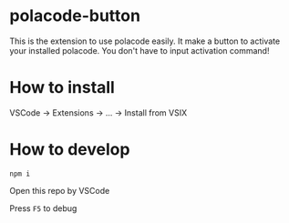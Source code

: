 # polacode-button

This is the extension to use polacode easily.
It make a button to activate your installed polacode.
You don't have to input activation command!

# How to install

VSCode -> Extensions -> ... -> Install from VSIX

# How to develop

```shell
npm i
```

Open this repo by VSCode

Press `F5` to debug
